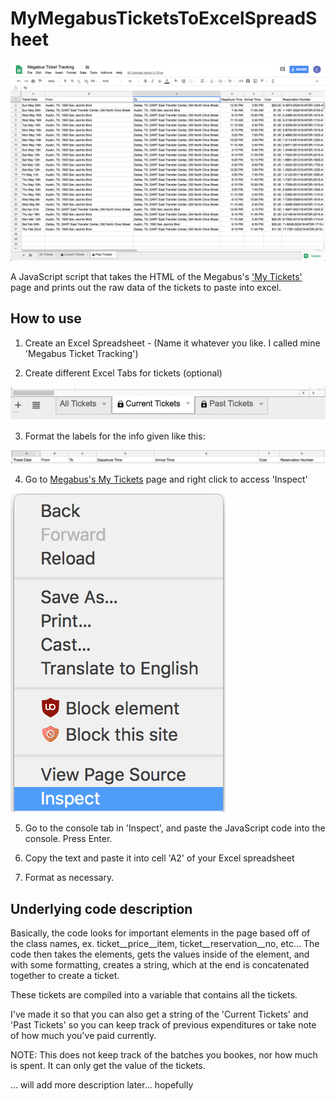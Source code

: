 # MyMegabusTicketsToExcelSpreadSheet
![Excel Spreadsheet](/Images/FinishedProduct.png)

A JavaScript script that takes the HTML of the Megabus's ['My Tickets'](https://us.megabus.com/account-management/my-tickets) page and prints out the raw data of the tickets to paste into excel.


## How to use

1. Create an Excel Spreadsheet - (Name it whatever you like. I called mine 'Megabus Ticket Tracking')

2. Create different Excel Tabs for tickets (optional)

![Sheet Tabs Format](/Images/SheetTabsFormat.png)

3. Format the labels for the info given like this:

![Label Format](/Images/LabelFormat.png)

4. Go to [Megabus's My Tickets](https://us.megabus.com/account-management/my-tickets) page and right click to access 'Inspect'

![Inspect Page](/Images/InspectHTML.png)

5. Go to the console tab in 'Inspect', and paste the JavaScript code into the console. Press Enter.

6. Copy the text and paste it into cell 'A2' of your Excel spreadsheet

7. Format as necessary.


## Underlying code description

Basically, the code looks for important elements in the page based off of the class names, ex. ticket__price__item, ticket__reservation__no, etc... The code then takes the elements, gets the values inside of the element, and with some formatting, creates a string, which at the end is concatenated together to create a ticket.

These tickets are compiled into a variable that contains all the tickets.

I've made it so that you can also get a string of the 'Current Tickets' and 'Past Tickets' so you can keep track of previous expenditures or take note of how much you've paid currently.

NOTE: This does not keep track of the batches you bookes, nor how much is spent. It can only get the value of the tickets.

... will add more description later... hopefully


